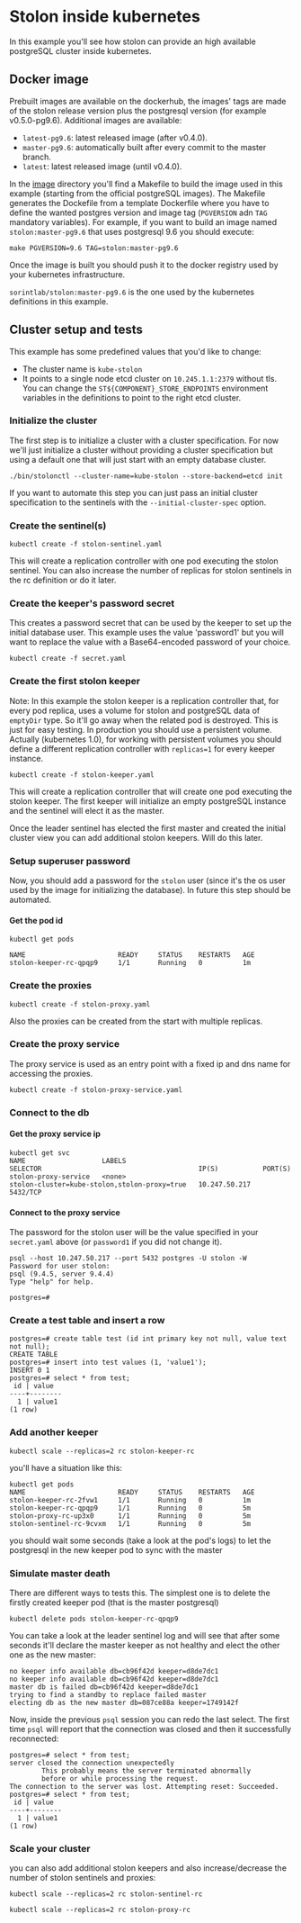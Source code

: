 # Stolon inside kubernetes

In this example you'll see how stolon can provide an high available postgreSQL cluster inside kubernetes.


## Docker image
Prebuilt images are available on the dockerhub, the images' tags are made of the stolon release version plus the postgresql version (for example v0.5.0-pg9.6). Additional images are available:

* `latest-pg9.6`: latest released image (after v0.4.0).
* `master-pg9.6`: automatically built after every commit to the master branch.
* `latest`: latest released image (until v0.4.0).


In the [image](examples/kubernetes/image/docker) directory you'll find a Makefile to build the image used in this example (starting from the official postgreSQL images). The Makefile generates the Dockefile from a template Dockerfile where you have to define the wanted postgres version and image tag (`PGVERSION` adn `TAG` mandatory variables).
For example, if you want to build an image named `stolon:master-pg9.6` that uses postgresql 9.6 you should execute:

```
make PGVERSION=9.6 TAG=stolon:master-pg9.6
```

Once the image is built you should push it to the docker registry used by your kubernetes infrastructure.

`sorintlab/stolon:master-pg9.6` is the one used by the kubernetes definitions in this example.

## Cluster setup and tests

This example has some predefined values that you'd like to change:
* The cluster name is `kube-stolon`
* It points to a single node etcd cluster on `10.245.1.1:2379` without tls. You can change the `ST${COMPONENT}_STORE_ENDPOINTS` environment variables in the definitions to point to the right etcd cluster.

### Initialize the cluster

The first step is to initialize a cluster with a cluster specification. For now we'll just initialize a cluster without providing a cluster specification but using a default one that will just start with an empty database cluster.

```
./bin/stolonctl --cluster-name=kube-stolon --store-backend=etcd init
```

If you want to automate this step you can just pass an initial cluster specification to the sentinels with the `--initial-cluster-spec` option.

### Create the sentinel(s)

```
kubectl create -f stolon-sentinel.yaml
```

This will create a replication controller with one pod executing the stolon sentinel. You can also increase the number of replicas for stolon sentinels in the rc definition or do it later.

### Create the keeper's password secret

This creates a password secret that can be used by the keeper to set up the initial database user. This example uses the value 'password1' but you will want to replace the value with a Base64-encoded password of your choice.

```
kubectl create -f secret.yaml
```

### Create the first stolon keeper
Note: In this example the stolon keeper is a replication controller that, for every pod replica, uses a volume for stolon and postgreSQL data of `emptyDir` type. So it'll go away when the related pod is destroyed. This is just for easy testing. In production you should use a persistent volume. Actually (kubernetes 1.0), for working with persistent volumes you should define a different replication controller with `replicas=1` for every keeper instance.


```
kubectl create -f stolon-keeper.yaml
```

This will create a replication controller that will create one pod executing the stolon keeper.
The first keeper will initialize an empty postgreSQL instance and the sentinel will elect it as the master.

Once the leader sentinel has elected the first master and created the initial cluster view you can add additional stolon keepers. Will do this later.

### Setup superuser password

Now, you should add a password for the `stolon` user (since it's the os user used by the image for initializing the database). In future this step should be automated.

#### Get the pod id
```
kubectl get pods

NAME                       READY     STATUS    RESTARTS   AGE
stolon-keeper-rc-qpqp9     1/1       Running   0          1m
```

### Create the proxies

```
kubectl create -f stolon-proxy.yaml
```
Also the proxies can be created from the start with multiple replicas.

### Create the proxy service

The proxy service is used as an entry point with a fixed ip and dns name for accessing the proxies.

```
kubectl create -f stolon-proxy-service.yaml
```

### Connect to the db

#### Get the proxy service ip

```
kubectl get svc
NAME                   LABELS                                    SELECTOR                                       IP(S)           PORT(S)
stolon-proxy-service   <none>                                    stolon-cluster=kube-stolon,stolon-proxy=true   10.247.50.217   5432/TCP
```

#### Connect to the proxy service

The password for the stolon user will be the value specified in your `secret.yaml` above (or `password1` if you did not change it). 

```
psql --host 10.247.50.217 --port 5432 postgres -U stolon -W
Password for user stolon:
psql (9.4.5, server 9.4.4)
Type "help" for help.

postgres=#
```

### Create a test table and insert a row

```
postgres=# create table test (id int primary key not null, value text not null);
CREATE TABLE
postgres=# insert into test values (1, 'value1');
INSERT 0 1
postgres=# select * from test;
 id | value
----+--------
  1 | value1
(1 row)
```

### Add another keeper

```
kubectl scale --replicas=2 rc stolon-keeper-rc
```

you'll have a situation like this:

```
kubectl get pods
NAME                       READY     STATUS    RESTARTS   AGE
stolon-keeper-rc-2fvw1     1/1       Running   0          1m
stolon-keeper-rc-qpqp9     1/1       Running   0          5m
stolon-proxy-rc-up3x0      1/1       Running   0          5m
stolon-sentinel-rc-9cvxm   1/1       Running   0          5m
```

you should wait some seconds (take a look at the pod's logs) to let the postgresql in the new keeper pod to sync with the master

### Simulate master death
There are different ways to tests this. The simplest one is to delete the firstly created keeper pod (that is the master postgresql)

```
kubectl delete pods stolon-keeper-rc-qpqp9
```

You can take a look at the leader sentinel log and will see that after some seconds it'll declare the master keeper as not healthy and elect the other one as the new master:
```
no keeper info available db=cb96f42d keeper=d8de7dc1
no keeper info available db=cb96f42d keeper=d8de7dc1
master db is failed db=cb96f42d keeper=d8de7dc1
trying to find a standby to replace failed master
electing db as the new master db=087ce88a keeper=1749142f
```

Now, inside the previous `psql` session you can redo the last select. The first time `psql` will report that the connection was closed and then it successfully reconnected:

```
postgres=# select * from test;
server closed the connection unexpectedly
        This probably means the server terminated abnormally
        before or while processing the request.
The connection to the server was lost. Attempting reset: Succeeded.
postgres=# select * from test;
 id | value
----+--------
  1 | value1
(1 row)
```


### Scale your cluster

you can also add additional stolon keepers and also increase/decrease the number of stolon sentinels and proxies:

```
kubectl scale --replicas=2 rc stolon-sentinel-rc
```

```
kubectl scale --replicas=2 rc stolon-proxy-rc
```

